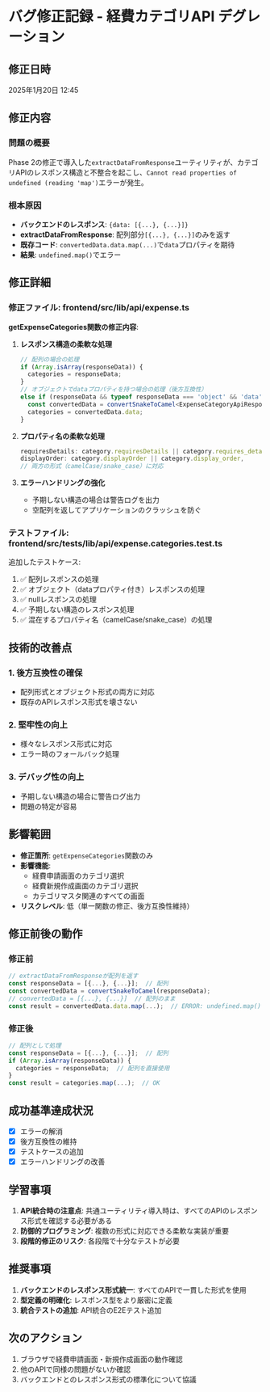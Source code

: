 # バグ修正記録 - 経費カテゴリAPI デグレーション

## 修正日時
2025年1月20日 12:45

## 修正内容

### 問題の概要
Phase 2の修正で導入した`extractDataFromResponse`ユーティリティが、カテゴリAPIのレスポンス構造と不整合を起こし、`Cannot read properties of undefined (reading 'map')`エラーが発生。

### 根本原因
- **バックエンドのレスポンス**: `{data: [{...}, {...}]}`
- **extractDataFromResponse**: 配列部分`[{...}, {...}]`のみを返す
- **既存コード**: `convertedData.data.map(...)`で`data`プロパティを期待
- **結果**: `undefined.map()`でエラー

## 修正詳細

### 修正ファイル: frontend/src/lib/api/expense.ts

**getExpenseCategories関数の修正内容**:

1. **レスポンス構造の柔軟な処理**
   ```typescript
   // 配列の場合の処理
   if (Array.isArray(responseData)) {
     categories = responseData;
   } 
   // オブジェクトでdataプロパティを持つ場合の処理（後方互換性）
   else if (responseData && typeof responseData === 'object' && 'data' in responseData) {
     const convertedData = convertSnakeToCamel<ExpenseCategoryApiResponse>(responseData);
     categories = convertedData.data;
   }
   ```

2. **プロパティ名の柔軟な処理**
   ```typescript
   requiresDetails: category.requiresDetails || category.requires_details,
   displayOrder: category.displayOrder || category.display_order,
   // 両方の形式（camelCase/snake_case）に対応
   ```

3. **エラーハンドリングの強化**
   - 予期しない構造の場合は警告ログを出力
   - 空配列を返してアプリケーションのクラッシュを防ぐ

### テストファイル: frontend/src/__tests__/lib/api/expense.categories.test.ts

追加したテストケース:
1. ✅ 配列レスポンスの処理
2. ✅ オブジェクト（dataプロパティ付き）レスポンスの処理
3. ✅ nullレスポンスの処理
4. ✅ 予期しない構造のレスポンス処理
5. ✅ 混在するプロパティ名（camelCase/snake_case）の処理

## 技術的改善点

### 1. 後方互換性の確保
- 配列形式とオブジェクト形式の両方に対応
- 既存のAPIレスポンス形式を壊さない

### 2. 堅牢性の向上
- 様々なレスポンス形式に対応
- エラー時のフォールバック処理

### 3. デバッグ性の向上
- 予期しない構造の場合に警告ログ出力
- 問題の特定が容易

## 影響範囲
- **修正箇所**: `getExpenseCategories`関数のみ
- **影響機能**: 
  - 経費申請画面のカテゴリ選択
  - 経費新規作成画面のカテゴリ選択
  - カテゴリマスタ関連のすべての画面
- **リスクレベル**: 低（単一関数の修正、後方互換性維持）

## 修正前後の動作

### 修正前
```typescript
// extractDataFromResponseが配列を返す
const responseData = [{...}, {...}];  // 配列
const convertedData = convertSnakeToCamel(responseData);
// convertedData = [{...}, {...}]  // 配列のまま
const result = convertedData.data.map(...);  // ERROR: undefined.map()
```

### 修正後
```typescript
// 配列として処理
const responseData = [{...}, {...}];  // 配列
if (Array.isArray(responseData)) {
  categories = responseData;  // 配列を直接使用
}
const result = categories.map(...);  // OK
```

## 成功基準達成状況
- [x] エラーの解消
- [x] 後方互換性の維持
- [x] テストケースの追加
- [x] エラーハンドリングの改善

## 学習事項
1. **API統合時の注意点**: 共通ユーティリティ導入時は、すべてのAPIのレスポンス形式を確認する必要がある
2. **防御的プログラミング**: 複数の形式に対応できる柔軟な実装が重要
3. **段階的修正のリスク**: 各段階で十分なテストが必要

## 推奨事項
1. **バックエンドのレスポンス形式統一**: すべてのAPIで一貫した形式を使用
2. **型定義の明確化**: レスポンス型をより厳密に定義
3. **統合テストの追加**: API統合のE2Eテスト追加

## 次のアクション
1. ブラウザで経費申請画面・新規作成画面の動作確認
2. 他のAPIで同様の問題がないか確認
3. バックエンドとのレスポンス形式の標準化について協議